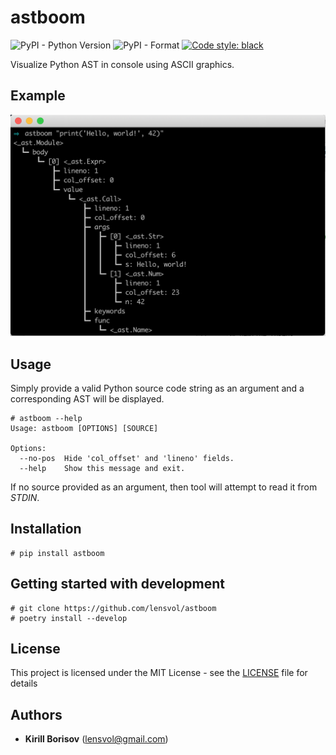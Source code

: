 # astboom
![PyPI - Python Version](https://img.shields.io/pypi/pyversions/astboom) ![PyPI - Format](https://img.shields.io/pypi/format/astboom) [![Code style: black](https://img.shields.io/badge/code%20style-black-000000.svg)](https://github.com/psf/black)

Visualize Python AST in console using ASCII graphics.

## Example

![Example usage](https://raw.githubusercontent.com/lensvol/astboom/master/docs/example.png)

## Usage

Simply provide a valid Python source code string as an argument
and a corresponding AST will be displayed.

```
# astboom --help
Usage: astboom [OPTIONS] [SOURCE]

Options:
  --no-pos  Hide 'col_offset' and 'lineno' fields.
  --help    Show this message and exit.
```

If no source provided as an argument, then tool will attempt to read it
from *STDIN*.

## Installation

```shell script
# pip install astboom
```

## Getting started with development

```shell script
# git clone https://github.com/lensvol/astboom
# poetry install --develop
```

## License

This project is licensed under the MIT License - see the [LICENSE](LICENSE) file for details

## Authors

* **Kirill Borisov** ([lensvol@gmail.com](mailto:lensvol@gmail.com))
